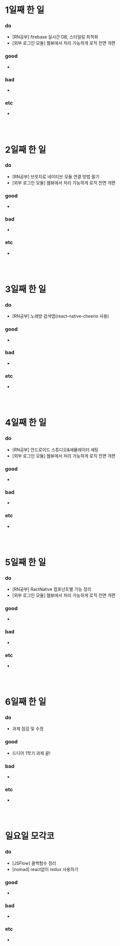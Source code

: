 # 1일째 한 일 
### do
- [RN공부] firebase 실시간 DB, 스타일링 최적화
- [외부 로그인 모듈] 웹뷰에서 처리 가능하게 로직 전면 개편

### good
- 

### bad
- 

### etc
- 

<br /><br />

# 2일째 한 일 
### do
- [RN공부] 브릿지로 네이티브 모듈 연결 방법 필기
- [외부 로그인 모듈] 웹뷰에서 처리 가능하게 로직 전면 개편

### good
-

### bad
-

### etc
-

<br /><br />

# 3일째 한 일 
### do
- [RN공부] 노래방 검색앱(react-native-cheerio 사용)

### good
-

### bad
-

### etc
-

<br /><br />

# 4일째 한 일 
### do
- [RN공부] 안드로이드 스튜디오&에뮬레이터 세팅 
- [외부 로그인 모듈] 웹뷰에서 처리 가능하게 로직 전면 개편

### good
-

### bad
-

### etc
- 

<br /><br />

# 5일째 한 일 
### do
- [RN공부] RactNative 컴포넌트별 기능 정리
- [외부 로그인 모듈] 웹뷰에서 처리 가능하게 로직 전면 개편

### good
-

### bad
-

### etc
- 

<br /><br />

# 6일째 한 일 
### do
- 과제 점검 및 수정

### good
- 드디어 1학기 과제 끝!
 
### bad
-

### etc
-

<br /><br />

# 일요일 모각코
### do
- [JSFlow] 콜백함수 정리
- [nomad] react없이 redux 사용하기

### good
-

### bad
- 

### etc
-

<br /><br />
